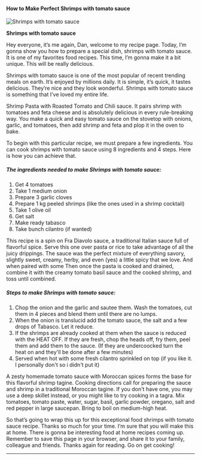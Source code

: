             

#### How to Make Perfect Shrimps with tomato sauce

![Shrimps with tomato sauce](https://img-global.cpcdn.com/recipes/5561540290281472/751x532cq70/shrimps-with-tomato-sauce-recipe-main-photo.jpg)

**Shrimps with tomato sauce**

Hey everyone, it’s me again, Dan, welcome to my recipe page. Today, I’m gonna show you how to prepare a special dish, shrimps with tomato sauce. It is one of my favorites food recipes. This time, I’m gonna make it a bit unique. This will be really delicious.

Shrimps with tomato sauce is one of the most popular of recent trending meals on earth. It’s enjoyed by millions daily. It is simple, it’s quick, it tastes delicious. They’re nice and they look wonderful. Shrimps with tomato sauce is something that I’ve loved my entire life.

Shrimp Pasta with Roasted Tomato and Chili sauce. It pairs shrimp with tomatoes and feta cheese and is absolutely delicious in every rule-breaking way. You make a quick and easy tomato sauce on the stovetop with onions, garlic, and tomatoes, then add shrimp and feta and plop it in the oven to bake.

To begin with this particular recipe, we must prepare a few ingredients. You can cook shrimps with tomato sauce using 8 ingredients and 4 steps. Here is how you can achieve that.

##### The ingredients needed to make Shrimps with tomato sauce:

1.  Get 4 tomatoes
2.  Take 1 medium onion
3.  Prepare 3 garlic cloves
4.  Prepare 1 kg peeled shrimps (like the ones used in a shrimp cocktail)
5.  Take 1 olive oil
6.  Get salt
7.  Make ready tabasco
8.  Take bunch cilantro (if wanted)

This recipe is a spin on Fra Diavolo sauce, a traditional Italian sauce full of flavorful spice. Serve this one over pasta or rice to take advantage of all the juicy drippings. The sauce was the perfect mixture of everything savory, slightly sweet, creamy, herby, and even (yes) a little spicy that we love. And when paired with some Then once the pasta is cooked and drained, combine it with the creamy tomato basil sauce and the cooked shrimp, and toss until combined.

##### Steps to make Shrimps with tomato sauce:

1.  Chop the onion and the garlic and sautee them. Wash the tomatoes, cut them in 4 pieces and blend them until there are no lumps.
2.  When the onion is translucid add the tomato sauce, the salt and a few drops of Tabasco. Let it reduce.
3.  If the shrimps are already cooked at them when the sauce is reduced with the HEAT OFF. If they are fresh, chop the heads off, fry them, peel them and add them to the sauce. (If they are undercoocked turn the heat on and they'll be done after a few minutes)
4.  Served when hot with some fresh cilantro sprinkled on top (if you like it. I personally don't so i didn't put it)

A zesty homemade tomato sauce with Moroccan spices forms the base for this flavorful shrimp tagine. Cooking directions call for preparing the sauce and shrimp in a traditional Moroccan tagine. If you don't have one, you may use a deep skillet instead, or you might like to try cooking in a tagra. Mix tomatoes, tomato paste, water, sugar, basil, garlic powder, oregano, salt and red pepper in large saucepan. Bring to boil on medium-high heat.

So that’s going to wrap this up for this exceptional food shrimps with tomato sauce recipe. Thanks so much for your time. I’m sure that you will make this at home. There is gonna be interesting food at home recipes coming up. Remember to save this page in your browser, and share it to your family, colleague and friends. Thanks again for reading. Go on get cooking!

* * *